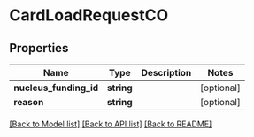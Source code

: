 # CardLoadRequestCO

## Properties
Name | Type | Description | Notes
------------ | ------------- | ------------- | -------------
**nucleus_funding_id** | **string** |  | [optional] 
**reason** | **string** |  | [optional] 

[[Back to Model list]](../README.md#documentation-for-models) [[Back to API list]](../README.md#documentation-for-api-endpoints) [[Back to README]](../README.md)


